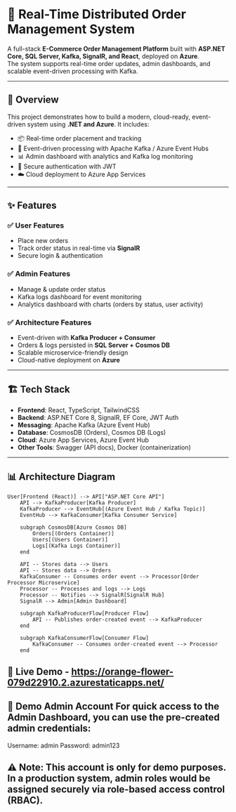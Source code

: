 # 🛒 Real-Time Distributed Order Management System

A full-stack **E-Commerce Order Management Platform** built with **ASP.NET Core, SQL Server, Kafka, SignalR, and React**, deployed on **Azure**.  
The system supports real-time order updates, admin dashboards, and scalable event-driven processing with Kafka.

---

## 🚀 Overview

This project demonstrates how to build a modern, cloud-ready, event-driven system using **.NET and Azure**. It includes:

- 📦 Real-time order placement and tracking  
- 🔄 Event-driven processing with Apache Kafka / Azure Event Hubs  
- 📊 Admin dashboard with analytics and Kafka log monitoring  
- 🔐 Secure authentication with JWT  
- ☁️ Cloud deployment to Azure App Services  

---

## ✨ Features

### ✅ User Features
- Place new orders  
- Track order status in real-time via **SignalR**  
- Secure login & authentication  

### ✅ Admin Features
- Manage & update order status  
- Kafka logs dashboard for event monitoring  
- Analytics dashboard with charts (orders by status, user activity)  

### ✅ Architecture Features
- Event-driven with **Kafka Producer + Consumer**  
- Orders & logs persisted in **SQL Server + Cosmos DB**  
- Scalable microservice-friendly design  
- Cloud-native deployment on **Azure**  

---

## 🏗️ Tech Stack

- **Frontend**: React, TypeScript, TailwindCSS  
- **Backend**: ASP.NET Core 8, SignalR, EF Core, JWT Auth  
- **Messaging**: Apache Kafka (Azure Event Hub)  
- **Database**: CosmosDB (Orders), Cosmos DB (Logs)  
- **Cloud**: Azure App Services, Azure Event Hub  
- **Other Tools**: Swagger (API docs), Docker (containerization)  

---

## 📊 Architecture Diagram

```mermaid
User[Frontend (React)] --> API["ASP.NET Core API"]
    API --> KafkaProducer[Kafka Producer]
    KafkaProducer --> EventHub[(Azure Event Hub / Kafka Topic)]
    EventHub --> KafkaConsumer[Kafka Consumer Service]

    subgraph CosmosDB[Azure Cosmos DB]
        Orders[(Orders Container)]
        Users[(Users Container)]
        Logs[(Kafka Logs Container)]
    end

    API -- Stores data --> Users
    API -- Stores data --> Orders
    KafkaConsumer -- Consumes order event --> Processor[Order Processor Microservice]
    Processor -- Processes and logs --> Logs
    Processor -- Notifies --> SignalR[SignalR Hub]
    SignalR --> Admin[Admin Dashboard]

    subgraph KafkaProducerFlow[Producer Flow]
        API -- Publishes order-created event --> KafkaProducer
    end

    subgraph KafkaConsumerFlow[Consumer Flow]
        KafkaConsumer -- Consumes order-created event --> Processor
    end
```

## 🔗 Live Demo - https://orange-flower-079d22910.2.azurestaticapps.net/

## 🔑 Demo Admin Account For quick access to the Admin Dashboard, you can use the pre-created admin credentials:
Username: admin Password: admin123 

## ⚠️ Note: This account is only for demo purposes. In a production system, admin roles would be assigned securely via role-based access control (RBAC).

